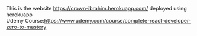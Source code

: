 This is the website  https://crown-ibrahim.herokuapp.com/ deployed using herokuapp  
Udemy Course:https://www.udemy.com/course/complete-react-developer-zero-to-mastery
